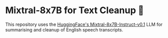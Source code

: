 # Mixtral-8x7B for Text Cleanup 🤗

This repository uses the [HuggingFace's Mixtral-8x7B-Instruct-v0.1](https://huggingface.co/mistralai/Mixtral-8x7B-Instruct-v0.1) LLM for summarising and cleanup of English speech transcripts. 
